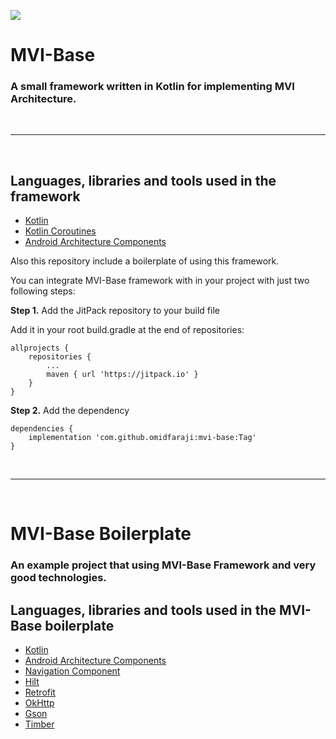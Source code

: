 [![](https://jitpack.io/v/omidfaraji/mvi-base.svg)](https://jitpack.io/#omidfaraji/mvi-base)

# MVI-Base

### A small framework written in Kotlin for implementing MVI Architecture.

&nbsp;

---

&nbsp;

## Languages, libraries and tools used in the framework
* [Kotlin](https://kotlinlang.org/)
* [Kotlin Coroutines](https://github.com/Kotlin/kotlinx.coroutines)
* [Android Architecture Components](https://developer.android.com/topic/libraries/architecture/index.html)

Also this repository include a boilerplate of using this framework.


You can integrate MVI-Base framework with in your project with just two following steps:

**Step 1.** Add the JitPack repository to your build file

Add it in your root build.gradle at the end of repositories:
```
allprojects {
    repositories {
    	...
    	maven { url 'https://jitpack.io' }
    }
}
```

**Step 2.** Add the dependency
```
dependencies {
    implementation 'com.github.omidfaraji:mvi-base:Tag'
}
```
&nbsp;

---

&nbsp;

# MVI-Base Boilerplate 
### An example project that using MVI-Base Framework and very good technologies. 

## Languages, libraries and tools used in the MVI-Base boilerplate
* [Kotlin](https://kotlinlang.org/)
* [Android Architecture Components](https://developer.android.com/topic/libraries/architecture/index.html)
* [Navigation Component](https://developer.android.com/guide/navigation)
* [Hilt](https://dagger.dev/hilt/)
* [Retrofit](http://square.github.io/retrofit/)
* [OkHttp](http://square.github.io/okhttp/)
* [Gson](https://github.com/google/gson)
* [Timber](https://github.com/JakeWharton/timber)

